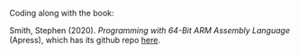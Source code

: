 Coding along with the book:

Smith, Stephen (2020). _Programming with 64-Bit ARM Assembly Language_ (Apress), which has its github repo <a href="https://github.com/apress/programming-with-64-bit-arm-assembly-language">here</a>.
